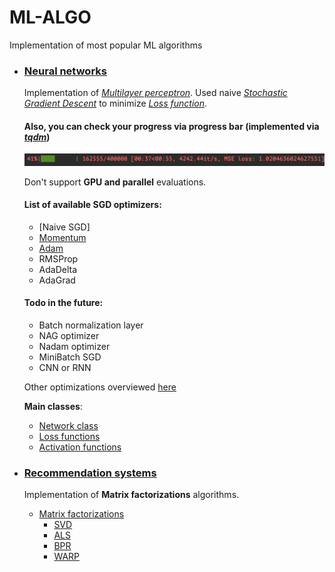 # ML-ALGO

Implementation of most popular ML algorithms

- ### [Neural networks](networks)
  Implementation of [*Multilayer perceptron*](https://en.wikipedia.org/wiki/Multilayer_perceptron). Used naive [*Stochastic Gradient Descent*](https://en.wikipedia.org/wiki/Stochastic_gradient_descent)
  to minimize [*Loss function*](https://en.wikipedia.org/wiki/Loss_function).

  #### Also, you can check your progress via progress bar (implemented via [*tqdm*](https://github.com/tqdm/tqdm))
  ![Screenshot](tests/screenshots/loss.png)

  Don't support **GPU and parallel** evaluations.

  #### List of available **SGD** optimizers:
    - [Naive SGD]
    - [Momentum](https://en.wikipedia.org/wiki/Momentum_(technical_analysis))
    - [Adam](https://arxiv.org/abs/1412.6980)
    - RMSProp
    - AdaDelta
    - AdaGrad
  
  #### Todo in the future:
    - Batch normalization layer
    - NAG optimizer
    - Nadam optimizer
    - MiniBatch SGD
    - CNN or RNN

  Other optimizations overviewed [here](https://towardsdatascience.com/deep-learning-optimizers-436171c9e23f)

  **Main classes**:
    - [Network class](networks/net.py)
    - [Loss functions](networks/core/functions/losses.py)
    - [Activation functions](networks/core/functions/activations.py)


- ### [Recommendation systems](recsys)
  Implementation of **Matrix factorizations** algorithms.

    - [Matrix factorizations](recsys/mf)
        - [SVD](recsys/mf/sgd.py)
        - [ALS](recsys/mf/als.py)
        - [BPR](recsys/mf/bpr.py)
        - [WARP](recsys/mf/warp.py)
